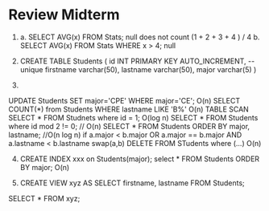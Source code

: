 # Review Midterm

1. a. SELECT AVG(x) FROM Stats;
    null does not count    (1 + 2 + 3 + 4 ) / 4
b.  SELECT AVG(x) FROM Stats WHERE x > 4; null

2. CREATE TABLE Students (
   id INT PRIMARY KEY AUTO_INCREMENT, -- unique
   firstname varchar(50),
   lastname varchar(50),
   major varchar(5)
 )

 3. 
   UPDATE Students SET major='CPE' WHERE major='CE';  O(n)
    SELECT COUNT(*) from Students WHERE lastname LIKE 'B%' O(n)  TABLE SCAN
   SELECT * FROM Studnets where id = 1; O(log n)
   SELECT * FROM Students where id mod 2 != 0; // O(n)
   SELECT * FROM Students ORDER BY major, lastname; //O(n log n)
      if a.major < b.major OR a.major == b.major AND a.lastname < b.lastname
        swap(a,b)
 DELETE FROM STudents where (...) O(n)

 4. CREATE INDEX xxx on Students(major);
   select * FROM Students ORDER BY major; O(n)


1. CREATE VIEW xyz AS SELECT firstname, lastname FROM Students;

SELECT * FROM xyz;